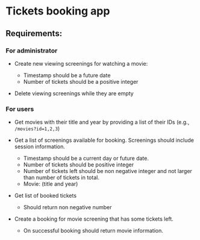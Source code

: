 # Tickets booking app

## Requirements:

### For administrator

- Create new viewing screenings for watching a movie:

  - Timestamp should be a future date
  - Number of tickets should be a positive integer

- Delete viewing screenings while they are empty

### For users

- Get movies with their title and year by providing a list of their IDs (e.g., `/movies?id=1,2,3`)

- Get a list of screenings available for booking. Screenings should include session information.

  - Timestamp should be a current day or future date.
  - Number of tickets should be positive integer
  - Number of tickets left should be non negative integer and not larger than number of tickets in total.
  - Movie: (title and year)

- Get list of booked tickets

  - Should return non negative number

- Create a booking for movie screening that has some tickets left.
  - On successful booking should return movie information.
